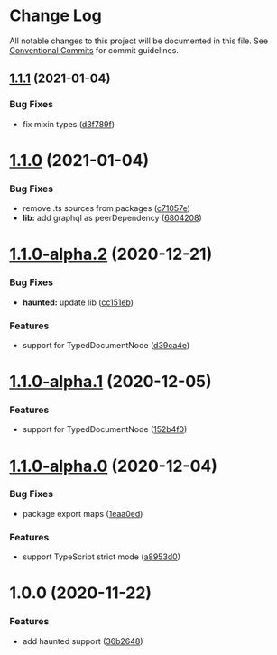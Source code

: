 # Change Log

All notable changes to this project will be documented in this file.
See [Conventional Commits](https://conventionalcommits.org) for commit guidelines.

## [1.1.1](https://github.com/apollo-elements/apollo-elements/compare/@apollo-elements/haunted@1.1.0...@apollo-elements/haunted@1.1.1) (2021-01-04)


### Bug Fixes

* fix mixin types ([d3f789f](https://github.com/apollo-elements/apollo-elements/commit/d3f789f62cc088505bf7a6f4e390ac37c54ef6c1))





# [1.1.0](https://github.com/apollo-elements/apollo-elements/compare/@apollo-elements/haunted@1.1.0-alpha.2...@apollo-elements/haunted@1.1.0) (2021-01-04)


### Bug Fixes

* remove .ts sources from packages ([c71057e](https://github.com/apollo-elements/apollo-elements/commit/c71057ee42ae610621113d5da9555f0a8c42d96c))
* **lib:** add graphql as peerDependency ([6804208](https://github.com/apollo-elements/apollo-elements/commit/68042089167222b8ca13895f88077b38e973e186))





# [1.1.0-alpha.2](https://github.com/apollo-elements/apollo-elements/compare/@apollo-elements/haunted@1.1.0-alpha.0...@apollo-elements/haunted@1.1.0-alpha.2) (2020-12-21)


### Bug Fixes

* **haunted:** update lib ([cc151eb](https://github.com/apollo-elements/apollo-elements/commit/cc151eb9eb7553cbc46f5dc6ea61fe049228d91d))


### Features

* support for TypedDocumentNode ([d39ca4e](https://github.com/apollo-elements/apollo-elements/commit/d39ca4e0094220cfceba97b9bfe59ed078045560))





# [1.1.0-alpha.1](https://github.com/apollo-elements/apollo-elements/compare/@apollo-elements/haunted@1.1.0-alpha.0...@apollo-elements/haunted@1.1.0-alpha.1) (2020-12-05)


### Features

* support for TypedDocumentNode ([152b4f0](https://github.com/apollo-elements/apollo-elements/commit/152b4f0e66ff22b7aa30c7b926db8291b0cbdfea))





# [1.1.0-alpha.0](https://github.com/apollo-elements/apollo-elements/compare/@apollo-elements/haunted@1.0.0...@apollo-elements/haunted@1.1.0-alpha.0) (2020-12-04)


### Bug Fixes

* package export maps ([1eaa0ed](https://github.com/apollo-elements/apollo-elements/commit/1eaa0eda5d329b7c7efdf732b63599b912eb8fc8))


### Features

* support TypeScript strict mode ([a8953d0](https://github.com/apollo-elements/apollo-elements/commit/a8953d08d8e050d9ad4e5b9728a7ed44fcc18fa8))





# 1.0.0 (2020-11-22)


### Features

* add haunted support ([36b2648](https://github.com/apollo-elements/apollo-elements/commit/36b2648bf0f4ff096d9d21036fa7805d5909fa1a))
